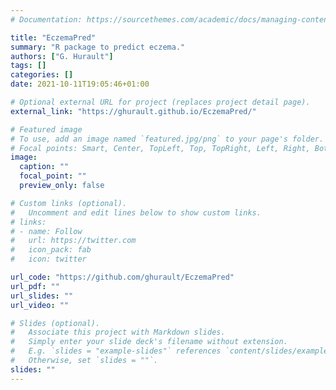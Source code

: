```yaml
---
# Documentation: https://sourcethemes.com/academic/docs/managing-content/

title: "EczemaPred"
summary: "R package to predict eczema."
authors: ["G. Hurault"]
tags: []
categories: []
date: 2021-10-11T19:05:46+01:00

# Optional external URL for project (replaces project detail page).
external_link: "https://ghurault.github.io/EczemaPred/"

# Featured image
# To use, add an image named `featured.jpg/png` to your page's folder.
# Focal points: Smart, Center, TopLeft, Top, TopRight, Left, Right, BottomLeft, Bottom, BottomRight.
image:
  caption: ""
  focal_point: ""
  preview_only: false

# Custom links (optional).
#   Uncomment and edit lines below to show custom links.
# links:
# - name: Follow
#   url: https://twitter.com
#   icon_pack: fab
#   icon: twitter

url_code: "https://github.com/ghurault/EczemaPred"
url_pdf: ""
url_slides: ""
url_video: ""

# Slides (optional).
#   Associate this project with Markdown slides.
#   Simply enter your slide deck's filename without extension.
#   E.g. `slides = "example-slides"` references `content/slides/example-slides.md`.
#   Otherwise, set `slides = ""`.
slides: ""
---
```

